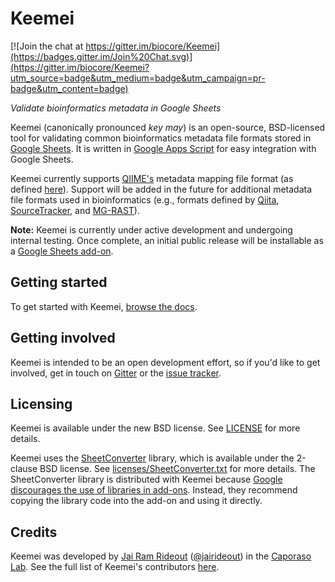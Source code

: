 # Keemei

[![Join the chat at https://gitter.im/biocore/Keemei](https://badges.gitter.im/Join%20Chat.svg)](https://gitter.im/biocore/Keemei?utm_source=badge&utm_medium=badge&utm_campaign=pr-badge&utm_content=badge)

*Validate bioinformatics metadata in Google Sheets*

Keemei (canonically pronounced *key may*) is an open-source, BSD-licensed tool for validating common bioinformatics metadata file formats stored in [Google Sheets](http://www.google.com/sheets/about/). It is written in [Google Apps Script](https://developers.google.com/apps-script/) for easy integration with Google Sheets.

Keemei currently supports [QIIME's](http://qiime.org/) metadata mapping file format (as defined [here](http://qiime.org/documentation/file_formats.html#metadata-mapping-files)). Support will be added in the future for additional metadata file formats used in bioinformatics (e.g., formats defined by [Qiita](https://github.com/biocore/qiita), [SourceTracker](http://sourceforge.net/projects/sourcetracker/), and [MG-RAST](https://metagenomics.anl.gov/)).

**Note:** Keemei is currently under active development and undergoing internal testing. Once complete, an initial public release will be installable as a [Google Sheets add-on](https://developers.google.com/apps-script/add-ons/).

## Getting started

To get started with Keemei, [browse the docs](https://github.com/biocore/Keemei/wiki).

## Getting involved

Keemei is intended to be an open development effort, so if you'd like to get involved, get in touch on [Gitter](https://gitter.im/biocore/Keemei) or the [issue tracker](https://github.com/biocore/Keemei/issues).

## Licensing

Keemei is available under the new BSD license. See [LICENSE](LICENSE) for more details.

Keemei uses the [SheetConverter](https://sites.google.com/site/scriptsexamples/custom-methods/sheetconverter) library, which is available under the 2-clause BSD license. See [licenses/SheetConverter.txt](licenses/SheetConverter.txt) for more details. The SheetConverter library is distributed with Keemei because [Google discourages the use of libraries in add-ons](https://developers.google.com/apps-script/add-ons/publish). Instead, they recommend copying the library code into the add-on and using it directly.

## Credits

Keemei was developed by [Jai Ram Rideout](http://caporasolab.us/people/jai-rideout) ([@jairideout](https://github.com/jairideout)) in the [Caporaso Lab](http://caporasolab.us). See the full list of Keemei's contributors [here](https://github.com/biocore/Keemei/graphs/contributors).
